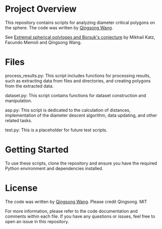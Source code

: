 # Project Overview

This repository contains scripts for analyzing diameter critical polygons on the sphere. 
The code was written by [Qingsong Wang](https://www.qingsong-wang.org/). 

See [Extremal spherical polytopes and Borsuk's conjecture](https://arxiv.org/pdf/2301.13076.pdf) by Mikhail Katz, Facundo Memoli and Qingsong Wang.

# Files

process_results.py: This script includes functions for processing results, such as extracting data from files and directories, and creating polygons from the extracted data.

dataset.py: This script contains functions for dataset construction and manipulation.

asp.py: This script is dedicated to the calculation of distances, implementation of the diameter descent algorithm, data updating, and other related tasks.

test.py: This is a placeholder for future test scripts.



# Getting Started

To use these scripts, clone the repository and ensure you have the required Python environment and dependencies installed.

# License

The code was written by [Qingsong Wang](https://www.qingsong-wang.org/). Please credit Qingsong.
MIT

For more information, please refer to the code documentation and comments within each file. If you have any questions or issues, feel free to open an issue in this repository.
